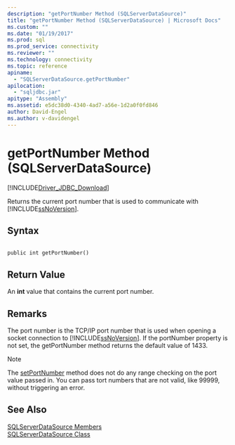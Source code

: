 ```yaml
---
description: "getPortNumber Method (SQLServerDataSource)"
title: "getPortNumber Method (SQLServerDataSource) | Microsoft Docs"
ms.custom: ""
ms.date: "01/19/2017"
ms.prod: sql
ms.prod_service: connectivity
ms.reviewer: ""
ms.technology: connectivity
ms.topic: reference
apiname: 
  - "SQLServerDataSource.getPortNumber"
apilocation: 
  - "sqljdbc.jar"
apitype: "Assembly"
ms.assetid: e5dc38d0-4340-4ad7-a56e-1d2a0f0fd846
author: David-Engel
ms.author: v-davidengel
---
```

# getPortNumber Method (SQLServerDataSource)
[!INCLUDE[Driver_JDBC_Download](../../../includes/driver_jdbc_download.md)]

  Returns the current port number that is used to communicate with [!INCLUDE[ssNoVersion](../../../includes/ssnoversion-md.md)].  
  
## Syntax  
  
```  
  
public int getPortNumber()  
```  
  
## Return Value  
 An **int** value that contains the current port number.  
  
## Remarks  
 The port number is the TCP/IP port number that is used when opening a socket connection to [!INCLUDE[ssNoVersion](../../../includes/ssnoversion-md.md)]. If the portNumber property is not set, the getPortNumber method returns the default value of 1433.  
  
> [!NOTE]  
>  The [setPortNumber](../../../connect/jdbc/reference/setportnumber-method-sqlserverdatasource.md) method does not do any range checking on the port value passed in. You can pass tort numbers that are not valid, like 99999, without triggering an error.  
  
## See Also  
 [SQLServerDataSource Members](../../../connect/jdbc/reference/sqlserverdatasource-members.md)   
 [SQLServerDataSource Class](../../../connect/jdbc/reference/sqlserverdatasource-class.md)  
  
  
